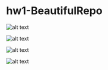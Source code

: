 # hw1-BeautifulRepo

![alt text](http://forthebadge.com/images/badges/made-with-python.svg)

![alt text](https://img.shields.io/github/license/%7Bgirish1430%7D/%7Bhw1-BeautifulRepo.svg)

![alt text](https://img.shields.io/badge/Linux-FCC624?style=for-the-badge&logo=linux&logoColor=black)

![alt text](https://img.shields.io/badge/License-MIT-yellow.svg)
